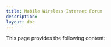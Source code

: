 ```yaml
---
title: Mobile Wireless Internet Forum
description:
layout: doc
---
```


This page provides the following content:


